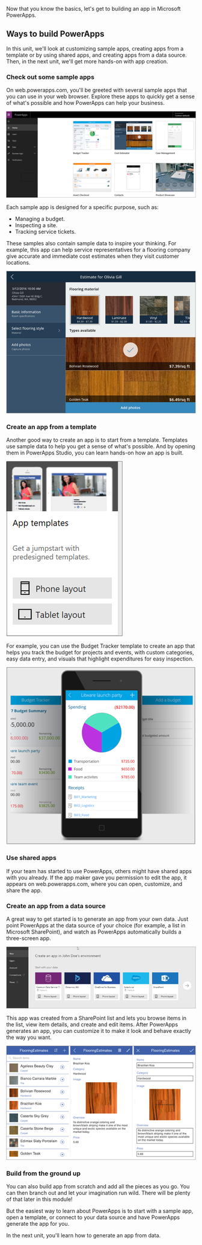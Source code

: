 Now that you know the basics, let's get to building an app in Microsoft PowerApps.

## Ways to build PowerApps
In this unit, we'll look at customizing sample apps, creating apps from a template or by using shared apps, and creating apps from a data source. Then, in the next unit, we'll get more hands-on with app creation.

### Check out some sample apps
On web.powerapps.com, you'll be greeted with several sample apps that you can use in your web browser. Explore these apps to quickly get a sense of what's possible and how PowerApps can help your business.

![PowerApps sample apps](../media/powerapps-samples.png)

Each sample app is designed for a specific purpose, such as:

- Managing a budget.
- Inspecting a site.
- Tracking service tickets.

These samples also contain sample data to inspire your thinking. For example, this app can help service representatives for a flooring company give accurate and immediate cost estimates when they visit customer locations.

![PowerApps flooring sample app](../media/powerapps-flooring-sample.png)

### Create an app from a template
Another good way to create an app is to start from a template. Templates use sample data to help you get a sense of what's possible. And by opening them in PowerApps Studio, you can learn hands-on how an app is built.

![PowerApps app template](../media/powerapps-templates.png)

For example, you can use the Budget Tracker template to create an app that helps you track the budget for projects and events, with custom categories, easy data entry, and visuals that highlight expenditures for easy inspection.

![Budget Tracker template](../media/powerapps-budget-tracker.png)

### Use shared apps
If your team has started to use PowerApps, others might have shared apps with you already. If the app maker gave you permission to edit the app, it appears on web.powerapps.com, where you can open, customize, and share the app.

### Create an app from a data source
A great way to get started is to generate an app from your own data. Just point PowerApps at the data source of your choice (for example, a list in Microsoft SharePoint), and watch as PowerApps automatically builds a three-screen app.

![PowerApps app from a data source](../media/powerapps-app-from-data.png)

This app was created from a SharePoint list and lets you browse items in the list, view item details, and create and edit items. After PowerApps generates an app, you can customize it to make it look and behave exactly the way you want.

![PowerApps three-screen app](../media/powerapps-three-screen-app.png)

### Build from the ground up
You can also build app from scratch and add all the pieces as you go. You can then branch out and let your imagination run wild. There will be plenty of that later in this module!

But the easiest way to learn about PowerApps is to start with a sample app, open a template, or connect to your data source and have PowerApps generate the app for you.

In the next unit, you'll learn how to generate an app from data.